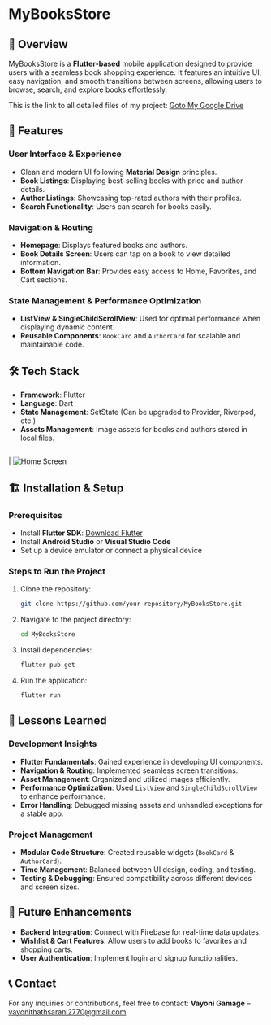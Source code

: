 # MyBooksStore

## 📌 Overview
MyBooksStore is a **Flutter-based** mobile application designed to provide users with a seamless book shopping experience. It features an intuitive UI, easy navigation, and smooth transitions between screens, allowing users to browse, search, and explore books effortlessly.

This is the link to all detailed files of my project: [Goto My Google Drive](https://drive.google.com/drive/folders/11f5k4sY86g5ufBOujf5jR06TiFs-CFrb?usp=sharing)

## 🎯 Features
### **User Interface & Experience**
- Clean and modern UI following **Material Design** principles.
- **Book Listings**: Displaying best-selling books with price and author details.
- **Author Listings**: Showcasing top-rated authors with their profiles.
- **Search Functionality**: Users can search for books easily.

### **Navigation & Routing**
- **Homepage**: Displays featured books and authors.
- **Book Details Screen**: Users can tap on a book to view detailed information.
- **Bottom Navigation Bar**: Provides easy access to Home, Favorites, and Cart sections.

### **State Management & Performance Optimization**
- **ListView & SingleChildScrollView**: Used for optimal performance when displaying dynamic content.
- **Reusable Components**: `BookCard` and `AuthorCard` for scalable and maintainable code.

## 🛠️ Tech Stack
- **Framework**: Flutter
- **Language**: Dart
- **State Management**: SetState (Can be upgraded to Provider, Riverpod, etc.)
- **Assets Management**: Image assets for books and authors stored in local files.

## 
| ![Home Screen](screenshots/screenshot1.png)
## 🏗️ Installation & Setup
### **Prerequisites**
- Install **Flutter SDK**: [Download Flutter](https://flutter.dev/docs/get-started/install)
- Install **Android Studio** or **Visual Studio Code**
- Set up a device emulator or connect a physical device

### **Steps to Run the Project**
1. Clone the repository:
   ```sh
   git clone https://github.com/your-repository/MyBooksStore.git
   ```
2. Navigate to the project directory:
   ```sh
   cd MyBooksStore
   ```
3. Install dependencies:
   ```sh
   flutter pub get
   ```
4. Run the application:
   ```sh
   flutter run
   ```

## 📝 Lessons Learned
### **Development Insights**
- **Flutter Fundamentals**: Gained experience in developing UI components.
- **Navigation & Routing**: Implemented seamless screen transitions.
- **Asset Management**: Organized and utilized images efficiently.
- **Performance Optimization**: Used `ListView` and `SingleChildScrollView` to enhance performance.
- **Error Handling**: Debugged missing assets and unhandled exceptions for a stable app.

### **Project Management**
- **Modular Code Structure**: Created reusable widgets (`BookCard` & `AuthorCard`).
- **Time Management**: Balanced between UI design, coding, and testing.
- **Testing & Debugging**: Ensured compatibility across different devices and screen sizes.

## 📌 Future Enhancements
- **Backend Integration**: Connect with Firebase for real-time data updates.
- **Wishlist & Cart Features**: Allow users to add books to favorites and shopping carts.
- **User Authentication**: Implement login and signup functionalities.

## 📞 Contact
For any inquiries or contributions, feel free to contact:
**Vayoni Gamage** – [vayonithathsarani2770@gmail.com](mailto:vayonithathsarani2770@gmail.com)

